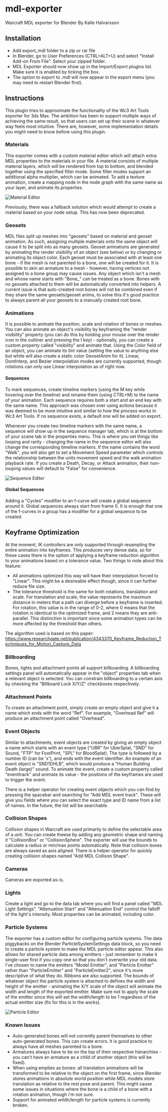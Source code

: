# mdl-exporter
Warcraft MDL exporter for Blender
By Kalle Halvarsson

## Installation
* Add export_mdl folder to a zip or rar file
* In Blender, go to User Preferences (CTRL+ALT+U) and select "Install Add-on From File". Select your zipped folder.
* MDL Exporter should now show up in the Import/Export plugins list. Make sure it is enabled by ticking the box.
* The option to export to .mdl will now appear in the export menu (you may need to restart Blender first).

## Instructions
This plugin tries to approximate the functionality of the Wc3 Art Tools exporter for 3ds Max. The ambition has been to support multiple ways of achieving the same result, so that users can set up their scene in whatever way feels most intuitive. There are, however, some implementation details you might need to know before using this plugin.

### Materials
This exporter comes with a custom material editor which will attach extra MDL properties to the materials in your file. A material consists of multiple material layers, which will be rendered from top to bottom, and blended together using the specified filter mode. Some filter modes support an additional alpha multiplier, which can be animated. To add a texture animation, create a mapping node in the node graph with the same name as your layer, and animate its properties.

![Material Editor](https://github.com/khalv/mdl-exporter/blob/master/images/Material%20Editor.jpg)

Previously, there was a fallback solution which would attempt to create a material based on your node setup. This has now been deprecated. 

### Geosets
MDL files split up meshes into "geosets" based on material and geoset animation. As such, assigning multiple materials onto the same object will cause it to be split into as many geosets. Geoset animations are generated by animating the render visibility of an object (see below) or by changing or animating its object color. Each geoset must be associated with at least one bone - if the mesh is not parented to a bone, one will be created for it. It is possible to skin an armature to a mesh - however, having vertices not assigned to a bone group may cause issues. Any object which isn't a mesh and whose name starts with "Bone_" can be treated as a bone. Bones with no geosets attached to them will be automatically converted into helpers. A current issue is that auto-created root bones will not be combined even if they share the same geosets/geoset anims, to solve this it's good practice to always parent all your geosets to a manually created root bone. 

### Animations
It is possible to animate the position, scale and rotation of bones or meshes. You can also animate an object's visibility by keyframing the "render visibility" property (you can do this by holding your mouse over the render icon in the outliner and pressing the I key) - optionally, you can create a custom property called "visibility" and animate that. Using the Color field of an object, you can animate its tint value (setting the value to anything else but white will also create a static color GeosetAnim for it). Linear, DontInterp, and Bezier interpolation modes are currently supported, though rotations can only use Linear interpolation as of right now.

#### Sequences
To mark sequences, create timeline markers (using the M key while hovering over the timeline) and rename them (using CTRL+M) to the name of your animation. Each sequence requires both a start and an end key with the same name. This approach was chosen over using acitons because it was deemed to be more intuitive and similar to how the process works in Wc3 Art Tools. If no sequence exists, a default one will be added on export.

Whenever you create two timeline markers with the same name, a sequence will show up in the sequence manager tab, which is at the bottom of your scene tab in the properties menu. This is where you set things like looping and rarity - changing the name in the sequence editor will also change the corresponding timeline markers. If the name contains the word "Walk", you will also get to set a Movement Speed parameter which controls the relationship between the units movement speed and the walk animation playback rate. If you create a Death, Decay, or Attack animation, their non-looping values will default to "False" for convenience. 

![Sequence Editor](https://raw.githubusercontent.com/khalv/mdl-exporter/master/images/Sequence%20Editor.jpg)

#### Global Sequences
Adding a "Cycles" modifier to an f-curve will create a global sequence around it. Global sequences always start from frame 0. It is enough that one of the f-curves in a group has a modifier for a global sequence to be created. 

## Keyframe Optimization 
At the moment, IK controllers are only supported through resampling the entire animation into keyframes. This produces very dense data, so for these cases there is the option of applying a keyframe reduction algorithm to your animations based on a tolerance value. Two things to note about this feature:

 * All animations optimized this way will have their interpolation forced to "Linear". This might be a desireable effect though, since it can further reduce file size. 
 * The tolerance threshold is the same for both rotations, translation and scale. For translation and scale, the value represents the maximum distance in meters that a path can diverge before a keyframe is inserted. For rotation, this value is in the range of 0-2, where 0 means that the rotation is identical to the optimized frame, and 2 means they are anti-parallel. This distinction is important since some animation types can be more affected by the threshold than others. 

The algorithm used is based on this paper:
https://www.researchgate.net/publication/4343370_Keyframe_Reduction_Techniques_for_Motion_Capture_Data

### Billboarding
Bones, lights and attachment points all support billboarding. A billboarding settings panel will automatically appear in the "object" properties tab when a relevant object is selected. You can constrain billboarding to a certain axis by checking the "Billboard Lock X/Y/Z" checkboxes respectively.

### Attachment Points
To create an attachment point, simply create an empty object and give it a name which ends with the word "Ref". For example, "Overhead Ref" will produce an attachment point called "Overhead". 

### Event Objects
Similar to attachments, event objects are created by giving an empty object a name which starts with an event type ("UBR" for UberSplat, "SND" for Sound, "FTP" for FootPrint, "SPL" for BloodSplat). The type is followed by a number ID (can be 'x'), and ends with the event identifier. An example of an event object is "SND1DHLB", which would produce a "Human Building Death (large)" sound. To animate the event, create a custom property called "eventtrack" and animate its value - the positions of the keyframes are used to trigger the event.

There is a helper operator for creating event objects which you can find by pressing the spacebar and searching for "Add MDL event track". These will give you fields where you can select the exact type and ID name from a list of names. In the future, the list will be searchable.

### Collision Shapes
Collision shapes in Warcraft are used primarily to define the selectable area of a unit. You can create theese by adding any geometric shape and naming it "CollisionBox" or "CollisionSphere". The exporter will use the bounds to calculate a radius or min/max points automatically. Note that collision boxes are always saved as axis aligned. There is a helper operator for quickly creating collision shapes named "Add MDL Collison Shape".

### Cameras
Cameras are exported as-is.

### Lights
Create a light and go to the data tab where you will find a panel called "MDL Light Settings". "Attenuation Start" and "Attenuation End" control the falloff of the light's intensity. Most properties can be animated, including color. 

### Particle Systems
The exporter has a custom editor for configuring particle systems. The data piggybacks on the Blender ParticleSystemSettings data block, so you need to create a particle system to make the MDL particle editor appear. This also allows for shared particle data among emitters - just remember to make it single-user first if you copy one so that you don't overwrite your old data. I've chosen to name the emitters "Model Emitter", and "Particle Emitter" rather than "ParticleEmitter" and "ParticleEmitter2", since it's more descriptive of what they do. Ribbons are also supported. The bounds of whatever object the particle system is attached to defines the width and height of the emitter - animating the X/Y scale of the object will animate the width and length of the exported emitter. Make sure not to apply the scale of the emitter since this will set the width/length to be 1 regardless of the actual emitter size (fix for this is in the works). 

![Particle Editor](https://github.com/khalv/mdl-exporter/blob/master/images/Particle%20Editor.jpg)

### Known Issues

* Auto-generated bones will not corrently parent themselves to other auto-generated bones. This can create errors. It is good practice to always have all meshes parented to a bone. 
* Armatures always have to be on the top of their respective hierarchies - you can't have an armature as a child of another object (this will be fixed). 
* When using empties as bones: all translation animations will be transformed to be relative to the object on the first frame, since Blender stores animations in absolute world position while MDL models store translation as relative to the rest pose and parent. This might cause some issues in situations where the bone is a child of a bone with a rotation animation, though i'm not sure. 
* Support for animated witdh/length for particle systems is currently broken. 


